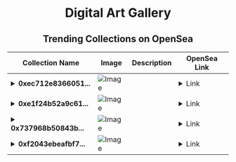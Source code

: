 <div align="center">

# Digital Art Gallery

## Trending Collections on OpenSea

| Collection Name                       | Image                                                                                     | Description                       | OpenSea Link                                                                                          |
|---------------------------------------|-------------------------------------------------------------------------------------------|-----------------------------------|--------------------------------------------------------------------------------------------------------|
| **<details><summary>0xec712e8366051...</summary>0xec712e8366051583b39f7b2773eca60b4869faae</details>** | ![Image](https://i2.seadn.io/optimism/0xf2bc31a6b37c6b4ab676fb38aa5a5960847d1b6a/e7569628e409429926c9300e776192/63e7569628e409429926c9300e776192.png?w=200&auto=format) |  | <details><summary>Link</summary>[0xec712e8366051583b39f7b2773eca60b4869faae](https://opensea.io/collection/0xec712e8366051583b39f7b2773eca60b4869faae)</details> |
| **<details><summary>0xe1f24b52a9c61...</summary>0xe1f24b52a9c61125fb818a36200bbb9f458a8987</details>** | ![Image](https://i2.seadn.io/optimism/0xf2bc31a6b37c6b4ab676fb38aa5a5960847d1b6a/e7569628e409429926c9300e776192/63e7569628e409429926c9300e776192.png?w=200&auto=format) |  | <details><summary>Link</summary>[0xe1f24b52a9c61125fb818a36200bbb9f458a8987](https://opensea.io/collection/0xe1f24b52a9c61125fb818a36200bbb9f458a8987)</details> |
| **<details><summary>0x737968b50843b...</summary>0x737968b50843bd62312c749ecdbd03e725df4b89</details>** | ![Image](https://i2.seadn.io/optimism/0xf2bc31a6b37c6b4ab676fb38aa5a5960847d1b6a/e7569628e409429926c9300e776192/63e7569628e409429926c9300e776192.png?w=200&auto=format) |  | <details><summary>Link</summary>[0x737968b50843bd62312c749ecdbd03e725df4b89](https://opensea.io/collection/0x737968b50843bd62312c749ecdbd03e725df4b89)</details> |
| **<details><summary>0xf2043ebeafbf7...</summary>0xf2043ebeafbf72d2cf0c716c4859b2cf48aaeb21</details>** | ![Image](https://i2.seadn.io/optimism/0xf2bc31a6b37c6b4ab676fb38aa5a5960847d1b6a/e7569628e409429926c9300e776192/63e7569628e409429926c9300e776192.png?w=200&auto=format) |  | <details><summary>Link</summary>[0xf2043ebeafbf72d2cf0c716c4859b2cf48aaeb21](https://opensea.io/collection/0xf2043ebeafbf72d2cf0c716c4859b2cf48aaeb21)</details> |

</div>